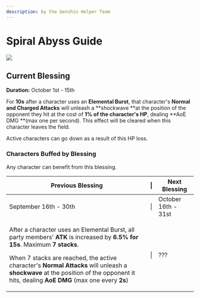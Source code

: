 ```yaml
---
description: by the Genshin Helper Team
---
```


# Spiral Abyss Guide

![](.gitbook/assets/spiral_abyss_banner_no_text.jpg)

## Current Blessing

**Duration:** October 1st - 15th

For **10s** after a character uses an **Elemental Burst**, that character's **Normal and Charged Attacks** will unleash a **shockwave **at the position of the opponent they hit at the cost of **1% of the character's HP**, dealing **AoE DMG **(max one per second). This effect will be cleared when this character leaves the field. 

Active characters can go down as a result of this HP loss.

### Characters Buffed by Blessing

Any character can benefit from this blessing.

| Previous Blessing                                                                                                                                                                                                                                                                                                                                                                                                           |  \| | Next Blessing       |
| --------------------------------------------------------------------------------------------------------------------------------------------------------------------------------------------------------------------------------------------------------------------------------------------------------------------------------------------------------------------------------------------------------------------------- | :-: | ------------------- |
| September 16th - 30th                                                                                                                                                                                                                                                                                                                                                                                                       |  \| | October 16th - 31st |
| <p>After a character uses an Elemental Burst, all party members' <strong>ATK</strong> is increased by <strong>6.5% for 15s</strong>. Maximum <strong>7 stacks</strong>.</p><p>When 7 stacks are reached, the active character's <strong>Normal Attacks</strong> will unleash a <strong>shockwave </strong>at the position of the opponent it hits, dealing <strong>AoE DMG </strong>(max one every <strong>2s</strong>)</p> |  \| | ???                 |


